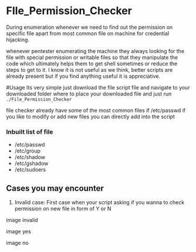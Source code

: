 # FIle_Permission_Checker
During enumeration whenever we need to find out the permission on specific file apart from most common file on machine for credential hijacking.

whenever pentester enumerating the machine they always looking for the file with special permission or writable files so that they manipulate the code which ultimately helps them to get shell sometimes or reduce the steps to get to it.
I know it is not useful as we think, better scripts are already present but if you find anything useful it is appreciative.

#Usage
Its very simple just download the file script file and navigate to your downloaded folder where to place your downloaded file and just run `./File_Permission_Checker`



file checker already have some of the most common files if /etc/passwd if you like to modify or add new files you can directly add into the script

### Inbuilt list of file
- /etc/passwd
- /etc/group
- /etc/shadow
- /etc/gshadow
- /etc/sudoers

## Cases you may encounter
1. Invalid case: First case when your script asking if you wanna to check permission on new file in form of Y or N 

image invalid

image yes

image no






